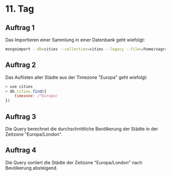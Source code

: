# 11. Tag
## Auftrag 1
Das Importieren einer Sammlung in einer Datenbank geht wiefolgt:

```bash
mongoimport --db=cities --collection=cities --legacy --file=/home/vagrant/Downloads/mongo_cities1000.json
```

## Auftrag 2
Das Auflisten aller Städte aus der Timezone "Europa" geht wiefolgt:

```javascript
> use cities
> db.cities.find({
    timezone: /^Europe/
})
```

## Auftrag 3
Die Query berechnet die durchschnittliche Bevölkerung der Städte in der Zeitzone "Europa/London".

## Auftrag 4
Die Query sortiert die Städte der Zeitzone "Europa/London" nach Bevölkerung absteigend.